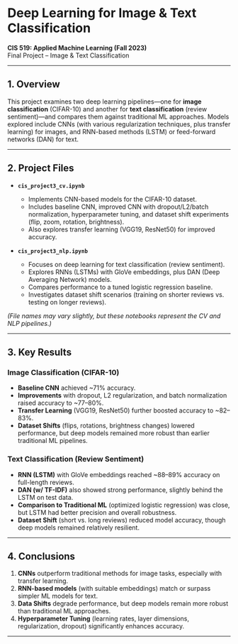 # Deep Learning for Image & Text Classification
**CIS 519: Applied Machine Learning (Fall 2023)**  
Final Project – Image & Text Classification

---

## 1. Overview
This project examines two deep learning pipelines—one for **image classification** (CIFAR-10) and another for **text classification** (review sentiment)—and compares them against traditional ML approaches. Models explored include CNNs (with various regularization techniques, plus transfer learning) for images, and RNN-based methods (LSTM) or feed-forward networks (DAN) for text.

---

## 2. Project Files
- **`cis_project3_cv.ipynb`**  
  - Implements CNN-based models for the CIFAR-10 dataset.  
  - Includes baseline CNN, improved CNN with dropout/L2/batch normalization, hyperparameter tuning, and dataset shift experiments (flip, zoom, rotation, brightness).  
  - Also explores transfer learning (VGG19, ResNet50) for improved accuracy.

- **`cis_project3_nlp.ipynb`**  
  - Focuses on deep learning for text classification (review sentiment).  
  - Explores RNNs (LSTMs) with GloVe embeddings, plus DAN (Deep Averaging Network) models.  
  - Compares performance to a tuned logistic regression baseline.  
  - Investigates dataset shift scenarios (training on shorter reviews vs. testing on longer reviews).

*(File names may vary slightly, but these notebooks represent the CV and NLP pipelines.)*

---

## 3. Key Results

### Image Classification (CIFAR-10)
- **Baseline CNN** achieved ~71% accuracy.  
- **Improvements** with dropout, L2 regularization, and batch normalization raised accuracy to ~77–80%.  
- **Transfer Learning** (VGG19, ResNet50) further boosted accuracy to ~82–83%.  
- **Dataset Shifts** (flips, rotations, brightness changes) lowered performance, but deep models remained more robust than earlier traditional ML pipelines.

### Text Classification (Review Sentiment)
- **RNN (LSTM)** with GloVe embeddings reached ~88–89% accuracy on full-length reviews.  
- **DAN (w/ TF-IDF)** also showed strong performance, slightly behind the LSTM on test data.  
- **Comparison to Traditional ML** (optimized logistic regression) was close, but LSTM had better precision and overall robustness.  
- **Dataset Shift** (short vs. long reviews) reduced model accuracy, though deep models remained relatively resilient.

---

## 4. Conclusions
1. **CNNs** outperform traditional methods for image tasks, especially with transfer learning.  
2. **RNN-based models** (with suitable embeddings) match or surpass simpler ML models for text.  
3. **Data Shifts** degrade performance, but deep models remain more robust than traditional ML approaches.  
4. **Hyperparameter Tuning** (learning rates, layer dimensions, regularization, dropout) significantly enhances accuracy.

---
